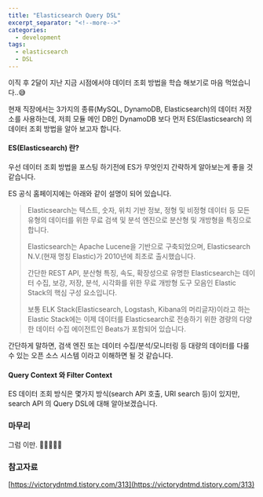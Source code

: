 ```yaml
---
title: "Elasticsearch Query DSL"
excerpt_separator: "<!--more-->"
categories:
  - development
tags:
  - elasticsearch
  - DSL
---
```


이직 후 2달이 지난 지금 시점에서야 데이터 조회 방법을 학습 해보기로 마음 먹었습니다..😅

현재 직장에서는 3가지의 종류(MySQL, DynamoDB, Elasticsearch)의 데이터 저장소를 사용하는데, 저희 모듈 메인 DB인 DynamoDB 보다 먼저 ES(Elasticsearch) 의 데이터 조회 방법을 알아 보고자 합니다.

<!--more-->

#### ES(Elasticsearch) 란?

우선 데이터 조회 방법을 포스팅 하기전에 ES가 무엇인지 간략하게 알아보는게 좋을 것 같습니다.

ES 공식 홈페이지에는 아래와 같이 설명이 되어 있습니다.

> Elasticsearch는 텍스트, 숫자, 위치 기반 정보, 정형 및 비정형 데이터 등 모든 유형의 데이터를 위한 무료 검색 및 분석 엔진으로 분산형 및 개방형을 특징으로 합니다.   
> 
> Elasticsearch는 Apache Lucene을 기반으로 구축되었으며, Elasticsearch N.V.(현재 명칭 Elastic)가 2010년에 최초로 출시했습니다.  
> 
> 간단한 REST API, 분산형 특징, 속도, 확장성으로 유명한 Elasticsearch는 데이터 수집, 보강, 저장, 분석, 시각화를 위한 무료 개방형 도구 모음인 Elastic Stack의 핵심 구성 요소입니다.  
> 
> 보통 ELK Stack(Elasticsearch, Logstash, Kibana의 머리글자)이라고 하는 Elastic Stack에는 이제 데이터를 Elasticsearch로 전송하기 위한 경량의 다양한 데이터 수집 에이전트인 Beats가 포함되어 있습니다.

간단하게 말하면, 검색 엔진 또는 데이터 수집/분석/모니터링 등 대량의 데이터를 다룰 수 있는 오픈 소스 시스템 이라고 이해하면 될 것 같습니다.

#### Query Context 와 Filter Context

ES 데이터 조회 방식은 몇가지 방식(search API 호출, URI search 등)이 있지만, search API 의 Query DSL에 대해 알아보겠습니다.

### 마무리

그럼 이만. 🥕👋🏼🖐🏼

### 참고자료
[https://victorydntmd.tistory.com/313](https://victorydntmd.tistory.com/313)